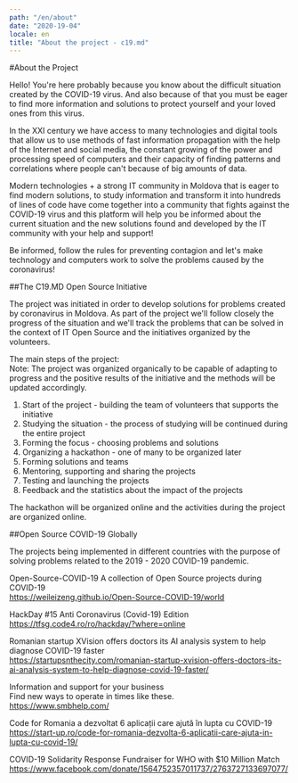```yaml
---
path: "/en/about"
date: "2020-19-04"
locale: en
title: "About the project - c19.md"
---
```

#About the Project

Hello! You're here probably because you know about the difficult situation created by the COVID-19 virus. And also because of that you must be eager to find more information and solutions to protect yourself and your loved ones from this virus.

In the XXI century we have access to many technologies and digital tools that allow us to use methods of fast information propagation with the help of the Internet and social media, the constant growing of the power and processing speed of computers and their capacity of finding patterns and correlations where people can't because of big amounts of data. 

Modern technologies + a strong IT community in Moldova that is eager to find modern solutions, to study information and transform it into hundreds of lines of code have come together into a community that fights against the COVID-19 virus and this platform will help you be informed about the current situation and the new solutions found and developed by the IT community with your help and support!

Be informed, follow the rules for preventing contagion and let's make technology and computers work to solve the problems caused by the coronavirus!


##The C19.MD Open Source Initiative

The project was initiated in order to develop solutions for problems created by coronavirus in Moldova. As part of the project we'll follow closely the progress of the situation and we'll track the problems that can be solved in the context of IT Open Source and the initiatives organized by the volunteers.

The main steps of the project:  
Note: The project was organized organically to be capable of adapting to progress and the positive results of the initiative and the methods will be updated accordingly.

1. Start of the project - building the team of volunteers that supports the initiative
2. Studying the situation - the process of studying will be continued during the entire project
3. Forming the focus - choosing problems and solutions 
4. Organizing a hackathon - one of many to be organized later
5. Forming solutions and teams
6. Mentoring, supporting and sharing the projects
7. Testing and launching the projects 
8. Feedback and the statistics about the impact of the projects

The hackathon will be organized online and the activities during the project are organized online.
  
  
##Open Source COVID-19 Globally

The projects being implemented in different countries with the purpose of solving problems related to the 2019 - 2020 COVID-19 pandemic.

Open-Source-COVID-19
A collection of Open Source projects during COVID-19  
https://weileizeng.github.io/Open-Source-COVID-19/world

HackDay #15 Anti Coronavirus (Covid-19) Edition  
https://tfsg.code4.ro/ro/hackday/?where=online 

Romanian startup XVision offers doctors its AI analysis system to help diagnose COVID-19 faster  
https://startupsnthecity.com/romanian-startup-xvision-offers-doctors-its-ai-analysis-system-to-help-diagnose-covid-19-faster/ 

Information and support for your business  
Find new ways to operate in times like these.  
https://www.smbhelp.com/ 

Code for Romania a dezvoltat 6 aplicații care ajută în lupta cu COVID-19  
https://start-up.ro/code-for-romania-dezvolta-6-aplicatii-care-ajuta-in-lupta-cu-covid-19/ 

COVID-19 Solidarity Response Fundraiser for WHO with $10 Million Match  
https://www.facebook.com/donate/1564752357011737/2763727133697077/ 

